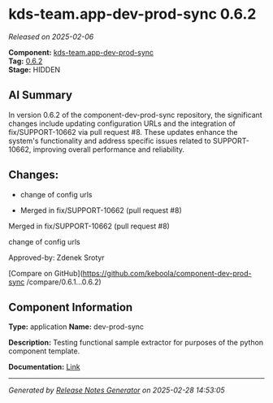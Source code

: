 #  kds-team.app-dev-prod-sync 0.6.2

_Released on 2025-02-06_

**Component:** [kds-team.app-dev-prod-sync](https://github.com/keboola/component-dev-prod-sync)  
**Tag:** [0.6.2](https://github.com/keboola/component-dev-prod-sync/releases/tag/0.6.2)  
**Stage:** HIDDEN


## AI Summary
In version 0.6.2 of the component-dev-prod-sync repository, the significant changes include updating configuration URLs and the integration of fix/SUPPORT-10662 via pull request #8. These updates enhance the system's functionality and address specific issues related to SUPPORT-10662, improving overall performance and reliability.



## Changes:


- change of config urls 




- Merged in fix/SUPPORT-10662 (pull request #8) 

Merged in fix/SUPPORT-10662 (pull request #8)

change of config urls

Approved-by: Zdenek Srotyr




[Compare on GitHub](https://github.com/keboola/component-dev-prod-sync
/compare/0.6.1...0.6.2)



## Component Information
**Type:** application
**Name:** dev-prod-sync

**Description:** Testing functional sample extractor for purposes of the python component template. 


**Documentation:** [Link](https://github.com/keboola/component-dev-prod-sync/blob/main/README.md)



---
_Generated by [Release Notes Generator](https://github.com/keboola/release-notes-generator)
on 2025-02-28 14:53:05_